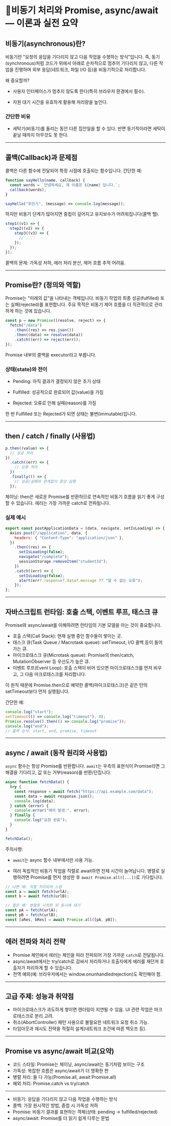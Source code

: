 # 📌비동기 처리와 Promise, async/await — 이론과 실전 요약

## 비동기(asynchronous)란?

비동기란 "요청의 응답을 기다리지 않고 다음 작업을 수행하는 방식"입니다. 즉,
동기(synchronous)처럼 코드가 위에서 아래로 순차적으로 멈추어 기다리지 않고,
다른 작업을 진행하며 외부 응답(네트워크, 파일 I/O 등)을 비동기적으로 처리합니다.

왜 중요할까?

- 사용자 인터페이스가 멈추지 않도록 한다(특히 브라우저 환경에서 필수).

- 자원 대기 시간을 유효하게 활용해 처리량을 높인다.

### 간단한 비유

- 세탁기(비동기)를 돌리는 동안 다른 집안일을 할 수 있다. 반면 동기적이라면
  세탁이 끝날 때까지 아무것도 못 한다.

---

## 콜백(Callback)과 문제점

콜백은 다른 함수에 전달되어 특정 시점에 호출되는 함수입니다. 간단한 예:

```jsx
function sayHello(name, callback) {
  const words = `안녕하세요, 제 이름은 ${name} 입니다.`;
  callback(words);
}

sayHello("유민기", (message) => console.log(message));
```

하지만 비동기 단계가 많아지면 중첩이 깊어지고 유지보수가 어려워집니다(콜백
헬).

```jsx
step1((v1) => {
  step2((v2) => {
    step3((v3) => {
      // ...
    });
  });
});
```

콜백의 문제: 가독성 저하, 에러 처리 분산, 제어 흐름 추적 어려움.

---

## Promise란? (정의와 역할)

Promise는 "미래의 값"을 나타내는 객체입니다. 비동기 작업의 최종 성공(fulfilled)
또는 실패(rejected)를 표현합니다. 주요 목적은 비동기 제어 흐름을 더 직관적으로
관리하게 하는 것에 있습니다.

```jsx
const p = new Promise((resolve, reject) => {
  fetch("/data")
    .then((res) => res.json())
    .then((data) => resolve(data))
    .catch((err) => reject(err));
});
```

Promise 내부의 콜백을 executor라고 부릅니다.

### 상태(state)와 전이

- Pending: 아직 결과가 결정되지 않은 초기 상태

- Fulfilled: 성공적으로 완료되어 값(value)을 가짐

- Rejected: 오류로 인해 실패(reason)를 가짐

한 번 Fulfilled 또는 Rejected가 되면 상태는 불변(immutable)입니다.

---

## then / catch / finally (사용법)

```jsx
p.then((value) => {
  // 성공 처리
})
  .catch((err) => {
    // 오류 처리
  })
  .finally(() => {
    // 성공/실패와 관계없이 항상 실행
  });
```

체이닝: then은 새로운 Promise를 반환하므로 연속적인 비동기 흐름을 읽기 좋게
구성할 수 있습니다. 에러는 가장 가까운 catch로 전파됩니다.

### 실제 예시

```jsx
export const postApplicationData = (data, navigate, setIsLoading) => {
  Axios.post("/application", data, {
    headers: { "Content-Type": "application/json" },
  })
    .then((res) => {
      setIsLoading(false);
      navigate("/complete");
      sessionStorage.removeItem("studentId");
    })
    .catch((err) => {
      setIsLoading(false);
      alert(err?.response?.data?.message ?? "알 수 없는 오류");
    });
};
```

---

## 자바스크립트 런타임: 호출 스택, 이벤트 루프, 태스크 큐

Promise와 async/await를 이해하려면 런타임의 기본 모델을 아는 것이 중요합니다.

- 호출 스택(Call Stack): 현재 실행 중인 함수들이 쌓이는 곳.
- 태스크 큐(Task Queue / Macrotask queue): setTimeout, I/O 콜백 등이 들어가는 큐.
- 마이크로태스크 큐(Microtask queue): Promise의 then/catch, MutationObserver 등
  우선도가 높은 큐.
- 이벤트 루프(Event Loop): 호출 스택이 비어 있으면 마이크로태스크를 먼저 비우고,
  그 다음 마크로태스크를 처리합니다.

이 원칙 때문에 Promise.then으로 예약한 콜백(마이크로태스크)은 같은 턴의
setTimeout보다 먼저 실행됩니다.

간단한 예:

```jsx
console.log("start");
setTimeout(() => console.log("timeout"), 0);
Promise.resolve().then(() => console.log("promise"));
console.log("end");
// 출력 순서: start, end, promise, timeout
```

---

## async / await (동작 원리와 사용법)

`async` 함수는 항상 Promise를 반환합니다. `await`는 우측의 표현식이
Promise라면 그 해결을 기다리고, 값 또는 거부(reason)를 반환/던집니다.

```jsx
async function fetchData() {
  try {
    const response = await fetch("https://api.example.com/data");
    const data = await response.json();
    console.log(data);
  } catch (error) {
    console.error("에러 발생:", error);
  } finally {
    console.log("요청 완료");
  }
}

fetchData();
```

주의사항:

- `await`는 async 함수 내부에서만 사용 가능.

- 여러 독립적인 비동기 작업을 직렬로 await하면 전체 시간이 늘어납니다. 병렬로
  실행하려면 Promise를 먼저 생성한 후 `await Promise.all([...])`로 기다립니다.

```jsx
// 나쁜 예: 직렬 처리되어 느림
const a = await fetch(urlA);
const b = await fetch(urlB);

// 좋은 예: 병렬로 시작한 뒤 동시에 대기
const pA = fetch(urlA);
const pB = fetch(urlB);
const [aRes, bRes] = await Promise.all([pA, pB]);
```

---

## 에러 전파와 처리 전략

- Promise 체인에서 에러는 체인을 따라 전파되어 가장 가까운 `catch`로
  전달됩니다.
- async/await에서는 try/catch로 감싸서 처리하거나 호출자에게 에러를
  재던져 호출자가 처리하게 할 수 있습니다.
- 전역 예외(예: 브라우저에서는 window.onunhandledrejection)도 확인해야 함.

---

## 고급 주제: 성능과 취약점

- 마이크로태스크가 과도하게 쌓이면 렌더링이 지연될 수 있음. UI 관련 작업은
  마크로태스크로 분리 고려.
- 취소(AbortController) 패턴 사용으로 불필요한 네트워크 요청 취소 가능.
- 타임아웃과 재시도 전략을 적절히 설계(네트워크 조건에 따른 백오프 등).

---

## Promise vs async/await 비교(요약)

- 코드 스타일: Promise는 체이닝, async/await는 동기처럼 보이는 구조
- 가독성: 복잡한 흐름은 async/await가 더 명확한 편
- 병렬 처리: 둘 다 가능(Promise.all, await Promise.all)
- 예외 처리: Promise.catch vs try/catch

---

- 비동기: 응답을 기다리지 않고 다음 작업을 수행하는 방식
- 콜백: 가장 원시적인 방법, 중첩 시 가독성 저하
- Promise: 비동기 결과를 표현하는 객체(상태: pending → fulfilled/rejected)
- async/await: Promise를 더 읽기 쉽게 다루는 문법
